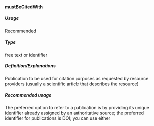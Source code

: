 #### mustBeCitedWith
##### Usage
Recommended
##### Type
free text or identifier
##### Definition/Explanations
Publication to be used for citation purposes as requested by resource providers (usually a scientific article that describes the resource)
##### Recommended usage
The preferred option to refer to a publication is by providing its unique identifier already assigned by an authoritative source; the preferred identifier for publications is DOI; you can use either
